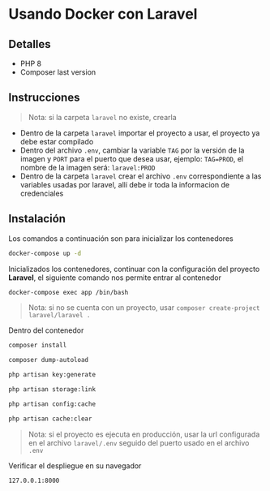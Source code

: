 # Usando Docker con Laravel

## Detalles

- PHP 8
- Composer last version

## Instrucciones

> Nota: si la carpeta `laravel` no existe, crearla

- Dentro de la carpeta `laravel` importar el proyecto a usar, el proyecto ya debe estar compilado
- Dentro del archivo `.env`, cambiar la variable `TAG` por la versión de la imagen y `PORT` para el puerto que desea usar, ejemplo: `TAG=PROD`, el nombre de la imagen será: `laravel:PROD`
- Dentro de la carpeta `laravel` crear el archivo `.env` correspondiente a las variables usadas por laravel, allí  debe ir toda la informacion de credenciales

## Instalación

Los comandos a continuación son para inicializar los contenedores

```sh
docker-compose up -d
```

Inicializados los contenedores, continuar con la configuración del proyecto **Laravel**, el siguiente comando nos permite entrar al contenedor

```sh
docker-compose exec app /bin/bash
```

> Nota: si no se cuenta con un proyecto, usar `composer create-project laravel/laravel .` 

Dentro del contenedor

```sh
composer install
```

```sh
composer dump-autoload
```

```sh
php artisan key:generate
```

```sh
php artisan storage:link
```

```sh
php artisan config:cache
```

```sh
php artisan cache:clear
```

> Nota: si el proyecto es ejecuta en producción, usar la url configurada en el archivo `laravel/.env` seguido del puerto usado en el archivo `.env`

Verificar el despliegue en su navegador

```sh
127.0.0.1:8000
```
